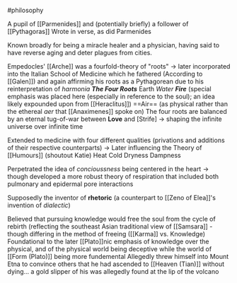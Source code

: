 #philosophy 

A pupil of [[Parmenides]] and (potentially briefly) a follower of [[Pythagoras]]
Wrote in verse, as did Parmenides

Known broadly for being a miracle healer and a physician, having said to have reverse aging and deter plagues from cities. 

Empedocles' [[Arche]] was a fourfold-theory of "roots" -> later incorporated into the Italian School of Medicine which he fathered (According to [[Galen]]) and again affirming his roots as a Pythagorean due to his reinterpretation of *harmonia*
***The Four Roots***
	Earth
	*Water*
	***Fire*** (special emphasis was placed here (especially in reference to the soul); an idea likely expounded upon from [[Heraclitus]])
	==Air== (as physical rather than the ethereal *aer* that [[Anaximenes]] spoke on)
The four roots are balanced by an eternal tug-of-war between **Love** and [Strife] -> shaping the infinite universe over infinite time

Extended to medicine with four different qualities (privations and additions of their respective counterparts) -> Later influencing the Theory of [[Humours]] (shoutout Katie)
	Heat
	Cold
	Dryness
	Dampness

Perpetrated the idea of *concioussness* being centered in the heart -> though developed a more robust theory of respiration that included both pulmonary and epidermal pore interactions

Supposedly the inventor of **rhetoric** (a counterpart to [[Zeno of Elea]]'s invention of *dialectic*)

Believed that pursuing knowledge would free the soul from the cycle of rebirth (reflecting the southeast Asian traditional view of [[Samsara]] - though differing in the method of freeing ([[Karma]] vs. Knowledge) 
	Foundational to the later [[Plato]]nic emphasis of knowledge over the physical, and of the physical world being deceptive while the world of [[Form (Plato)]] being more fundemental
	Allegedly threw himself into Mount Etna to convince others that he had ascended to [[Heaven (Tian)]] without dying... a gold slipper of his was allegedly found at the lip of the volcano